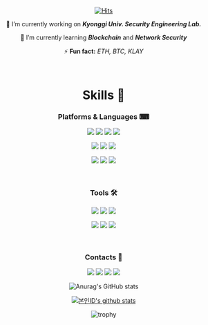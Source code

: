 

<!--
**beenee010/beenee010** is a ✨ _special_ ✨ repository because its `README.md` (this file) appears on your GitHub profile.

Here are some ideas to get you started:

- 🔭 I’m currently working on ...
- 🌱 I’m currently learning ...
- 👯 I’m looking to collaborate on ...
- 🤔 I’m looking for help with ...
- 💬 Ask me about ...
- 📫 How to reach me: ...
- 😄 Pronouns: ...
- ⚡ Fun fact: ...
-->
<!-- 🔭 I’m currently working on _**Kyonggi Univ. Security Engineering Lab.**_

🌱 I’m currently learning _**Blockchain**_ and _**Network Security**_

⚡ **Fun fact:** _ETH, BTC, KLAY_ -->



<div align=center>
  
  [![Hits](https://hits.seeyoufarm.com/api/count/incr/badge.svg?url=https%3A%2F%2Fgithub.com%2Fbeenee010&count_bg=%233DB1C8&title_bg=%23555555&icon=github.svg&icon_color=%237AD4F3&title=hits&edge_flat=true)](https://hits.seeyoufarm.com)
  
  🔭 I’m currently working on _**Kyonggi Univ. Security Engineering Lab.**_

  🌱 I’m currently learning _**Blockchain**_ and _**Network Security**_

  ⚡ **Fun fact:** _ETH, BTC, KLAY_
  
  <br>
  
  <h1>Skills 💪</h1>
  
### Platforms & Languages  ⌨
  

  <a href="#" target="_blank"><img src="https://img.shields.io/badge/JAVA-007396?style=for-the-badge&logo=java&logoColor=FFFFFF"/></a>
  <a href="#" target="_blank"><img src="https://img.shields.io/badge/Python-3776AB?style=for-the-badge&logo=python&logoColor=FFFFFF"/></a>
  <a href="#" target="_blank"><img src="https://img.shields.io/badge/Go-00ADD8?style=for-the-badge&logo=go&logoColor=FFFFFF"/></a>
  <a href="#" target="_blank"><img src="https://img.shields.io/badge/JavaScript-F7DF1E?style=for-the-badge&logo=javascript&logoColor=FFFFFF"/></a>

  <a href="#" target="_blank"><img src="https://img.shields.io/badge/React-61DAFB?style=for-the-badge&logo=react&logoColor=FFFFFF"/></a>
  <a href="#" target="_blank"><img src="https://img.shields.io/badge/Amazon AWS-232F3E?style=for-the-badge&logo=amazon aws&logoColor=FFFFFF"/></a>
  <a href="#" target="_blank"><img src="https://img.shields.io/badge/Web3-F16822?style=for-the-badge&logo=web3.js&logoColor=FFFFFF"/></a>

  <a href="#" target="_blank"><img src="https://img.shields.io/badge/Solidity-363636?style=for-the-badge&logo=solidity&logoColor=FFFFFF"/></a>
  <a href="#" target="_blank"><img src="https://img.shields.io/badge/Ethereum-3C3C3D?style=for-the-badge&logo=ethereum&logoColor=FFFFFF"/></a>
  <a href="#" target="_blank"><img src="https://img.shields.io/badge/Hyperleger-2F3134?style=for-the-badge&logo=hyperledger&logoColor=FFFFFF"/></a>

<br>

### Tools 🛠
  <a href="#" target="_blank"><img src="https://img.shields.io/badge/Notion-000000?style=for-the-badge&logo=notion&logoColor=FFFFFF"/></a>
  <a href="#" target="_blank"><img src="https://img.shields.io/badge/Git-F05032?style=for-the-badge&logo=git&logoColor=FFFFFF"/></a>
  <a href="#" target="_blank"><img src="https://img.shields.io/badge/Django-092E20?style=for-the-badge&logo=django&logoColor=FFFFFF"/></a>


  <a href="#" target="_blank"><img src="https://img.shields.io/badge/IPFS-65C2CB?style=for-the-badge&logo=ipfs&logoColor=FFFFFF"/></a>
  <a href="#" target="_blank"><img src="https://img.shields.io/badge/MySQL-4479A1?style=for-the-badge&logo=mysql&logoColor=FFFFFF"/></a>
  <a href="#" target="_blank"><img src="https://img.shields.io/badge/Tomcat-F8DC75?style=for-the-badge&logo=apache tomcat&logoColor=FFFFFF"/></a>

  <br>

### Contacts 🤝

  <a href="https://www.instagram.com/vy__k__/" target="_blank"><img src="https://img.shields.io/badge/vy__k__-E4405F?style=for-the-badge&logo=instagram&logoColor=FFFFFF"/></a>
  <a href="mailto:vinvin010@kyonggi.ac.kr" target="_blank"><img src="https://img.shields.io/badge/vinvin010@kyonggi.ac.kr-EA4335?style=for-the-badge&logo=gmail&logoColor=FFFFFF"/></a>
  <a href="https://sites.google.com/view/ksel" target="_blank"><img src="https://img.shields.io/badge/NSELab-00BAFF?style=for-the-badge&logo=gmail&logoColor=FFFFFF"/></a>
  <a href="https://cs-beenie.tistory.com/" target="_blank"><img src="https://img.shields.io/badge/CS_Developer-003E54?style=for-the-badge&logo=devpost&logoColor=FFFFFF"/></a>

  ![Anurag's GitHub stats](https://github-readme-stats.vercel.app/api?username=beenee010&show_icons=true&theme=react)

  [![본인ID's github stats](https://github-readme-stats.vercel.app/api/top-langs/?username=beenee010&show_icons=true&hide_border=true&title_color=004386&icon_color=004386&layout=compact)](https://github.com/beenee010)

  ![trophy](https://github-profile-trophy.vercel.app/?username=beenee010)
  
</div>
